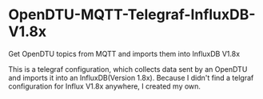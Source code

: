 # OpenDTU-MQTT-Telegraf-InfluxDB-V1.8x
Get OpenDTU topics from MQTT and imports them into InfluxDB V1.8x

This is a telegraf configuration, which collects data sent by an OpenDTU and imports it into an InfluxDB(Version 1.8x).
Because I didn't find a telgraf configuration for Influx V1.8x anywhere, I created my own.

